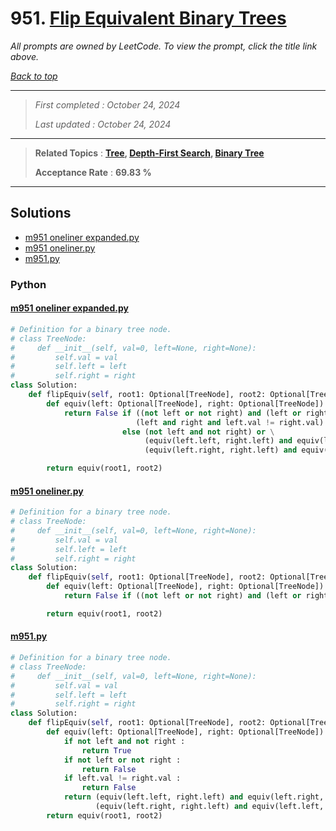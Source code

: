 # 951. [Flip Equivalent Binary Trees](<https://leetcode.com/problems/flip-equivalent-binary-trees>)

*All prompts are owned by LeetCode. To view the prompt, click the title link above.*

*[Back to top](<../README.md>)*

------

> *First completed : October 24, 2024*
>
> *Last updated : October 24, 2024*

------

> **Related Topics** : **[Tree](<by_topic/Tree.md>), [Depth-First Search](<by_topic/Depth-First Search.md>), [Binary Tree](<by_topic/Binary Tree.md>)**
>
> **Acceptance Rate** : **69.83 %**

------

## Solutions

- [m951 oneliner expanded.py](<../my-submissions/m951 oneliner expanded.py>)
- [m951 oneliner.py](<../my-submissions/m951 oneliner.py>)
- [m951.py](<../my-submissions/m951.py>)
### Python
#### [m951 oneliner expanded.py](<../my-submissions/m951 oneliner expanded.py>)
```Python
# Definition for a binary tree node.
# class TreeNode:
#     def __init__(self, val=0, left=None, right=None):
#         self.val = val
#         self.left = left
#         self.right = right
class Solution:
    def flipEquiv(self, root1: Optional[TreeNode], root2: Optional[TreeNode]) -> bool:
        def equiv(left: Optional[TreeNode], right: Optional[TreeNode]) -> bool :
            return False if ((not left or not right) and (left or right)) or \
                            (left and right and left.val != right.val) \
                         else (not left and not right) or \
                              (equiv(left.left, right.left) and equiv(left.right, right.right)) or \
                              (equiv(left.right, right.left) and equiv(left.left, right.right))

        return equiv(root1, root2)

```

#### [m951 oneliner.py](<../my-submissions/m951 oneliner.py>)
```Python
# Definition for a binary tree node.
# class TreeNode:
#     def __init__(self, val=0, left=None, right=None):
#         self.val = val
#         self.left = left
#         self.right = right
class Solution:
    def flipEquiv(self, root1: Optional[TreeNode], root2: Optional[TreeNode]) -> bool:
        def equiv(left: Optional[TreeNode], right: Optional[TreeNode]) -> bool :
            return False if ((not left or not right) and (left or right)) or (left and right and left.val != right.val) else (not left and not right) or (equiv(left.left, right.left) and equiv(left.right, right.right)) or (equiv(left.right, right.left) and equiv(left.left, right.right))

        return equiv(root1, root2)

```

#### [m951.py](<../my-submissions/m951.py>)
```Python
# Definition for a binary tree node.
# class TreeNode:
#     def __init__(self, val=0, left=None, right=None):
#         self.val = val
#         self.left = left
#         self.right = right
class Solution:
    def flipEquiv(self, root1: Optional[TreeNode], root2: Optional[TreeNode]) -> bool:
        def equiv(left: Optional[TreeNode], right: Optional[TreeNode]) -> bool :
            if not left and not right :
                return True
            if not left or not right :
                return False
            if left.val != right.val :
                return False
            return (equiv(left.left, right.left) and equiv(left.right, right.right)) or \
                   (equiv(left.right, right.left) and equiv(left.left, right.right))
        return equiv(root1, root2)

```

